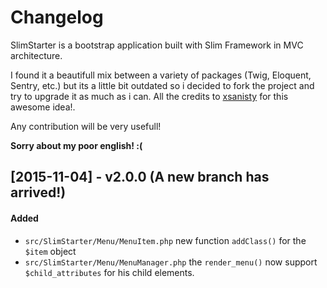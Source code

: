 Changelog
=========

SlimStarter is a bootstrap application built with Slim Framework in MVC architecture.

I found it a beautifull mix between a variety of packages (Twig, Eloquent, Sentry, etc.)
but its a little bit outdated so i decided to fork the project and try to upgrade it as much as i can.
All the credits to [xsanisty](https://github.com/xsanisty/SlimStarter) for this awesome idea!.

Any contribution will be very usefull!

**Sorry about my poor english! :(**


## [2015-11-04] - v2.0.0 (A new branch has arrived!)
#### Added
-  `src/SlimStarter/Menu/MenuItem.php` new function `addClass()` for the `$item` object
-  `src/SlimStarter/Menu/MenuManager.php` the `render_menu()` now support `$child_attributes` for his child elements.

